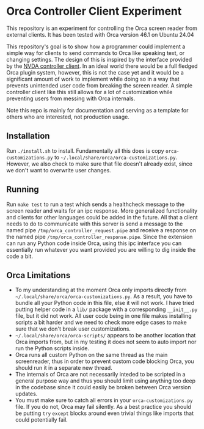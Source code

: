 # Orca Controller Client Experiment

This repository is an experiment for controlling the Orca screen reader from external clients. It has been tested with Orca version 46.1 on Ubuntu 24.04 

This repository's goal is to show how a programmer could implement a simple way for clients to send commands to Orca like speaking text, or changing settings. The design of this is inspired by the interface provided by the [NVDA controller client](https://github.com/nvaccess/nvda/blob/master/extras/controllerClient/readme.md). In an ideal world there would be a full fledged Orca plugin system, however, this is not the case yet and it would be a significant amount of work to implement while doing so in a way that prevents unintended user code from breaking the screen reader. A simple controller client like this still allows for a lot of customization while preventing users from messing with Orca internals.

Note this repo is mainly for documentation and serving as a template for others who are interested, not production usage.

## Installation

Run `./install.sh` to install. Fundamentally all this does is copy `orca-customizations.py` to `~/.local/share/orca/orca-customizations.py`. However, we also check to make sure that file doesn't already exist, since we don't want to overwrite user changes. 

## Running

Run `make test` to run a test which sends a healthcheck message to the screen reader and waits for an ipc response. More generalized functionality and clients for other languages could be added in the future. All that a client needs to do to communicate with this server is send a message to the named pipe `/tmp/orca_controller_request.pipe` and receive a response on the named pipe `/tmp/orca_controller_response.pipe`. Since the extension can run any Python code inside Orca, using this ipc interface you can essentially run whatever you want provided you are willing to dig inside the code a bit. 

## Orca Limitations

- To my understanding at the moment Orca only imports directly from `~/.local/share/orca/orca-customizations.py`. As a result, you have to bundle all your Python code in this file, else it will not work. I have tried putting helper code in a `lib/` package with a corresponding `__init__.py` file, but it did not work. All user code being in one file makes installing scripts a bit harder and we need to check more edge cases to make sure that we don't break user customizations.
- `~/.local/share/orca/orca-scripts/` appears to be another location that Orca imports from, but in my testing it does not seem to auto import nor run the Python scripts inside. 
- Orca runs all custom Python on the same thread as the main screenreader, thus in order to prevent custom code blocking Orca, you should run it in a separate new thread.
- The internals of Orca are not necessarily inteded to be scripted in a general purpose way and thus you should limit using anything too deep in the codebase since it could easily be broken between Orca version updates.
- You must make sure to catch all errors in your `orca-customizations.py` file. If you do not, Orca may fail silently. As a best practice you should be putting `try` `except` blocks around even trivial things like imports that could potentially fail.
